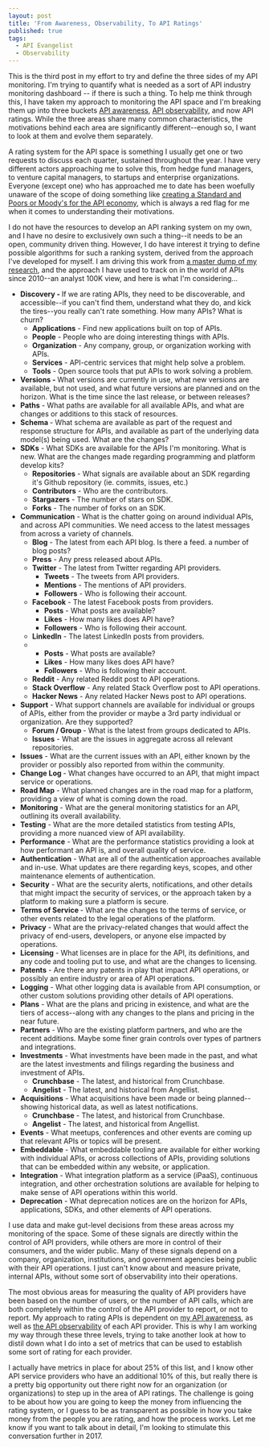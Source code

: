 ```yaml
---
layout: post
title: 'From Awareness, Observability, To API Ratings'
published: true
tags:
  - API Evangelist
  - Observability
---
```

<p>This is the third post in my effort to try and define the three sides of my API monitoring. I'm trying to quantify what is needed as a sort of API industry monitoring dashboard -- if there is such a thing. To help me think through this, I have taken my approach to monitoring the API space and I'm breaking them up into three buckets <a href="http://apievangelist.com/2017/02/16/trying-to-define-api-awareness/">API awareness</a>, <a href="http://apievangelist.com/2017/02/28/a-checklist-for-api-observability/">API observability</a>, and now API ratings. While the three areas share many common characteristics, the motivations behind each area are significantly different--enough so, I want to look at them and evolve them separately.</p>
<p>A rating system for the API space is something I usually get one or two requests to discuss each quarter, sustained throughout the year. I have very different actors approaching me to solve this, from hedge fund managers, to venture capital managers, to startups and enterprise organizations. Everyone (except one) who has approached me to date has been woefully unaware of the scope of doing something like <a href="http://apievangelist.com/2015/10/31/how-are-we-going-to-create-the-standard-and-poors-and-moodys-for-the-api-economy/">creating a Standard and Poors or Moody's for the API economy</a>, which is always a red flag for me when it comes to understanding their motivations.</p>
<p>I do not have the resources to develop an API ranking system on my own, and I have no desire to exclusively own such a thing--it needs to be an open, community driven thing. However, I do have interest it trying to define possible algorithms for such a ranking system, derived from the approach I've developed for myself. I am driving this work from <a href="http://apievangelist.com">a master dump of my research,</a> and the approach I have used to track on in the world of APIs since 2010--an analyst 100K view, and here is what I'm considering...</p>
<ul>
<li><strong>Discovery -&nbsp;</strong>If we are rating APIs, they need to be discoverable, and accessible--if you can't find them, understand what they do, and kick the tires--you really can't rate something. How many APIs? What is churn?
<ul>
<li><strong>Applications</strong>&nbsp;- Find new applications built on top of APIs.</li>
<li><strong>People</strong>&nbsp;- People who are doing interesting things with APIs.</li>
<li><strong>Organization</strong>&nbsp;- Any company, group, or organization working with APIs.</li>
<li><strong>Services</strong>&nbsp;- API-centric services that might help solve a problem.</li>
<li><strong>Tools</strong>&nbsp;- Open source tools that put APIs to work solving a problem.</li>
</ul>
</li>
<li><strong>Versions -&nbsp;</strong>What versions are currently in use, what new versions are available, but not used, and what future versions are planned and on the horizon. What is the time since the last release, or between releases?</li>
<li><strong>Paths</strong>&nbsp;- What paths are available for all available APIs, and what are changes or additions to this stack of resources.</li>
<li><strong>Schema&nbsp;</strong>- What schema are available as part of the request and response structure for APIs, and available as part of the underlying data model(s) being used. What are the changes?</li>
<li><strong>SDKs</strong>&nbsp;- What SDKs are available for the APIs I'm monitoring. What is new. What are the changes made regarding programming and platform develop kits?
<ul>
<li><strong>Repositories</strong>&nbsp;- What signals are available about an SDK regarding it's Github repository (ie. commits, issues, etc.)</li>
<li><strong>Contributors</strong>&nbsp;- Who are the contributors.</li>
<li><strong>Stargazers</strong>&nbsp;- The number of stars on SDK.</li>
<li><strong>Forks</strong>&nbsp;- The number of forks on an SDK.</li>
</ul>
</li>
<li><strong>Communication</strong>&nbsp;- What is the chatter going on around individual APIs, and across API communities. We need access to the latest messages from across a variety of channels.
<ul>
<li><strong>Blog</strong>&nbsp;- The latest from each API blog. Is there a feed. a number of blog posts?</li>
<li><strong>Press</strong>&nbsp;- Any press released about APIs.</li>
<li><strong>Twitter</strong>&nbsp;- The latest from Twitter regarding API providers.
<ul>
<li><strong>Tweets</strong>&nbsp;- The tweets from API providers.</li>
<li><strong>Mentions</strong>&nbsp;- The mentions of API providers.</li>
<li><strong>Followers</strong>&nbsp;- Who is following their account.</li>
</ul>
</li>
<li><strong>Facebook</strong>&nbsp;- The latest Facebook posts from providers.
<ul>
<li><strong>Posts</strong> - What posts are available?</li>
<li><strong>Likes</strong> - How many likes does API have?</li>
</ul>
<ul>
<li><strong>Followers</strong>&nbsp;- Who is following their account.</li>
</ul>
</li>
<li><strong>LinkedIn</strong>&nbsp;- The latest LinkedIn posts from providers.</li>
</ul>
<ul>
<li>&nbsp;
<ul>
<li><strong>Posts</strong>&nbsp;- What posts are available?</li>
<li><strong>Likes</strong>&nbsp;- How many likes does API have?
<ul>
</ul>
</li>
<li><strong>Followers</strong>&nbsp;- Who is following their account.</li>
</ul>
</li>
</ul>
<ul>
<li><strong>Reddit</strong>&nbsp;- Any related Reddit post to API operations.</li>
<li><strong>Stack Overflow</strong>&nbsp;- Any related Stack Overflow post to API operations.</li>
<li><strong>Hacker News</strong>&nbsp;- Any related Hacker News post to API operations.</li>
</ul>
</li>
<li><strong>Support</strong>&nbsp;- What support channels are available for individual or groups of APIs, either from the provider or maybe a 3rd party individual or organization. Are they supported?
<ul>
<li><strong>Forum / Group&nbsp;</strong>- What is the latest from groups dedicated to APIs.</li>
<li><strong>Issues</strong>&nbsp;- What are the issues in aggregate across all relevant repositories.</li>
</ul>
</li>
<li><strong>Issues</strong>&nbsp;- What are the current issues with an API, either known by the provider or possibly also reported from within the community.</li>
<li><strong>Change Log&nbsp;</strong>- What changes have occurred to an API, that might impact service or operations.</li>
<li><strong>Road Map</strong>&nbsp;- What planned changes are in the road map for a platform, providing a view of what is coming down the road.</li>
<li><strong>Monitoring</strong>&nbsp;- What are the general monitoring statistics for an API, outlining its overall availability.</li>
<li><strong>Testing</strong>&nbsp;- What are the more detailed statistics from testing APIs, providing a more nuanced view of API availability.</li>
<li><strong>Performance</strong>&nbsp;- What are the performance statistics providing a look at how performant an API is, and overall quality of service.</li>
<li><strong>Authentication</strong>&nbsp;- What are all of the authentication approaches available and in-use. What updates are there regarding keys, scopes, and other maintenance elements of authentication.</li>
<li><strong>Security</strong>&nbsp;- What are the security alerts, notifications, and other details that might impact the security of services, or the approach taken by a platform to making sure a platform is secure.</li>
<li><strong>Terms of Service&nbsp;</strong>- What are the changes to the terms of service, or other events related to the legal operations of the platform.</li>
<li><strong>Privacy</strong>&nbsp;- What are the privacy-related changes that would affect the privacy of end-users, developers, or anyone else impacted by operations.</li>
<li><strong>Licensing</strong>&nbsp;- What licenses are in place for the API, its definitions, and any code and tooling put to use, and what are the changes to licensing.</li>
<li><strong>Patents</strong>&nbsp;- Are there any patents in play that impact API operations, or possibly an entire industry or area of API operations.</li>
<li><strong>Logging</strong>&nbsp;- What other logging data is available from API consumption, or other custom solutions providing other details of API operations.</li>
<li><strong>Plans</strong>&nbsp;- What are the plans and pricing in existence, and what are the tiers of access--along with any changes to the plans and pricing in the near future.</li>
<li><strong>Partners</strong>&nbsp;- Who are the existing platform partners, and who are the recent additions. Maybe some finer grain controls over types of partners and integrations.</li>
<li><strong>Investments</strong>&nbsp;- What investments have been made in the past, and what are the latest investments and filings regarding the business and investment of APIs.
<ul>
<li><strong>Crunchbase</strong>&nbsp;- The latest, and historical from Crunchbase.</li>
<li><strong>Angelist</strong>&nbsp;- The latest, and historical from Angellist.</li>
</ul>
</li>
<li><strong>Acquisitions</strong>&nbsp;- What acquisitions have been made or being planned--showing historical data, as well as latest notifications.
<ul>
<li><strong>Crunchbase</strong>&nbsp;- The latest, and historical from Crunchbase.</li>
<li><strong>Angelist</strong>&nbsp;- The latest, and historical from Angellist.</li>
</ul>
</li>
<li><strong>Events</strong>&nbsp;- What meetups, conferences and other events are coming up that relevant APIs or topics will be present.</li>
<li><strong>Embeddable</strong>&nbsp;- What embeddable tooling are available for either working with individual APIs, or across collections of APIs, providing solutions that can be embedded within any website, or application.</li>
<li><strong>Integration</strong>&nbsp;- What integration platform as a service (iPaaS), continuous integration, and other orchestration solutions are available for helping to make sense of API operations within this world.</li>
<li><strong>Deprecation</strong>&nbsp;- What deprecation notices are on the horizon for APIs, applications, SDKs, and other elements of API operations.</li>
</ul>
<p>I use data and make gut-level decisions from these areas across my monitoring of the space. Some of these signals are directly within the control of API providers, while others are more in control of their consumers, and the wider public. Many of these signals depend on a company, organization, institutions, and government agencies being public with their API operations. I just can't know about and measure private, internal APIs, without some sort of observability into their operations.</p>
<p>The most obvious areas for measuring the quality of API providers have been based on the&nbsp;number of users, or the&nbsp;number of API calls, which are both completely within the control of the API provider to report, or not to report. My approach to rating APIs is dependent on <a href="http://apievangelist.com/2017/02/16/trying-to-define-api-awareness/">my API awareness</a>, as well as <a href="http://apievangelist.com/2017/02/28/a-checklist-for-api-observability/">the API observability</a> of each API&nbsp;provider. This is why I am working my way through these three levels, trying to take another look at how to distil down what I do into a set of metrics that can be used to establish some sort of rating for each provider.</p>
<p>I actually have metrics in place for about 25% of this list, and I know other API service providers who have an additional 10% of this, but really there is a pretty big opportunity out there right now for an organization (or organizations) to step up in the area of API ratings. The challenge is going to be about how you are going to keep the money from influencing the rating system, or I guess to be as transparent as possible in how you take money from the people you are rating, and how the process works. Let me know if you want to talk about in detail, I'm looking to stimulate this conversation further in 2017.</p>
